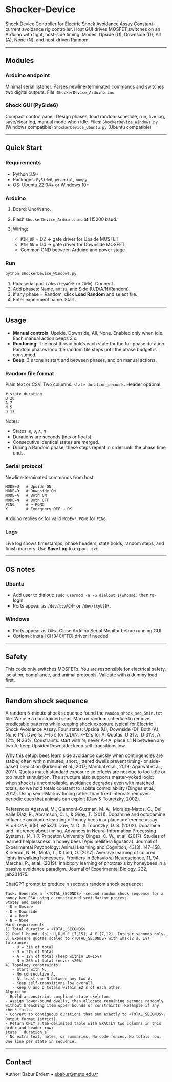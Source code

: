 # Shocker-Device
Shock Device Controller for Electric Shock Avoidance Assay
Constant-current avoidance rig controller. Host GUI drives MOSFET switches on an Arduino with tight, host-side timing. Modes: Upside (U), Downside (D), All (A), None (N), and host-driven Random.

---

## Modules

### Arduino endpoint

Minimal serial listener. Parses newline-terminated commands and switches two digital outputs.
File: `ShockerDevice_Arduino.ino`

### Shock GUI (PySide6)

Compact control panel. Design phases, load random schedule, run, live log, save/clear log, manual mode when idle.
Files: 
`ShockerDevice_Windows.py` (Windows compatible)
`ShockerDevice_Ubuntu.py` (Ubuntu compatible)

---

## Quick Start

### Requirements

* Python 3.9+
* Packages: `PySide6`, `pyserial`, `numpy`
* OS: Ubuntu 22.04+ or Windows 10+

### Arduino

1. Board: Uno/Nano.
2. Flash `ShockerDevice_Arduino.ino` at 115200 baud.
3. Wiring:

   * `PIN_UP` = D2 → gate driver for Upside MOSFET
   * `PIN_DN` = D4 → gate driver for Downside MOSFET
   * Common GND between Arduino and power stage

### Run

```bash
python ShockerDevice_Windows.py
```

1. Pick serial port (`/dev/ttyACM*` or `COMx`). Connect.
2. Add phases: Name, `mm:ss`, and Side (U/D/A/N/Random).
3. If any phase = Random, click **Load Random** and select file.
4. Enter experiment name. Start.

---

## Usage

* **Manual controls**: Upside, Downside, All, None. Enabled only when idle. Each manual action beeps 3 s.
* **Run timing**: The host thread holds each state for the full phase duration. Random phases loop the random file steps until the phase budget is consumed.
* **Beep**: 3 s tone at start and between phases, and on manual actions.

### Random file format

Plain text or CSV. Two columns: `state duration_seconds`. Header optional.

```
# state duration
U 20
A 7
N 5
D 13
```

Notes:

* States: `U`, `D`, `A`, `N`
* Durations are seconds (ints or floats).
* Consecutive identical states are merged.
* During a Random phase, these steps repeat in order until the phase time ends.

### Serial protocol

Newline-terminated commands from host:

```
MODE=U   # Upside ON
MODE=D   # Downside ON
MODE=A   # Both ON
MODE=N   # Both OFF
PING     # → PONG
X        # Emergency OFF → OK
```

Arduino replies `OK` for valid `MODE=*`, `PONG` for `PING`.

### Logs

Live log shows timestamps, phase headers, state holds, random steps, and finish markers. Use **Save Log** to export `.txt`.

---

## OS notes

### Ubuntu

* Add user to dialout: `sudo usermod -a -G dialout $(whoami)` then re-login.
* Ports appear as `/dev/ttyACM*` or `/dev/ttyUSB*`.

### Windows

* Ports appear as `COMx`. Close Arduino Serial Monitor before running GUI.
* Optional: install CH340/FTDI driver if needed.

---

## Safety

This code only switches MOSFETs. You are responsible for electrical safety, isolation, compliance, and animal protocols. Validate with a dummy load first.

---

## Random shock sequence

A random 5-minute shock sequence found the `random_shock_seq_5min.txt` file. 
We use a constrained semi-Markov random schedule to remove predictable patterns while keeping shock exposure typical for Electric Shock Avoidance Assay. Four states: Upside (U), Downside (D), Both (A), None (N). Dwells: 7–15 s for U/D/N, 7–12 s for A. Quotas: U 31%, D 31%, A 12%, N 26%. Constraints: start with N; never A→A; place ≥1 N between any two A; keep Upside≈Downside; keep self-transitions low.

Why this setup: bees learn side avoidance quickly when contingencies are stable, often within minutes; short, jittered dwells prevent timing- or side-based prediction (Kirkerud et al., 2017; Marchal et al., 2019; Agarwal et al., 2011). Quotas match standard exposure so effects are not due to too little or too much stimulation. The structure also supports master–yoked logic: when shock is uncontrollable, avoidance degrades even with matched totals, so we hold totals constant to isolate controllability (Dinges et al., 2017). Using semi-Markov timing rather than fixed intervals removes periodic cues that animals can exploit (Daw & Touretzky, 2002).

References
Agarwal, M., Giannoni-Guzmán, M. A., Morales-Matos, C., Del Valle Díaz, R., Abramson, C. I., & Giray, T. (2011). Dopamine and octopamine influence avoidance learning of honey bees in a place preference assay. PLoS ONE, 6(9), e25371. 
Daw, N. D., & Touretzky, D. S. (2002). Dopamine and inference about timing. Advances in Neural Information Processing Systems, 14, 1–7. 
Princeton University
Dinges, C. W., et al. (2017). Studies of learned helplessness in honey bees (Apis mellifera ligustica). Journal of Experimental Psychology: Animal Learning and Cognition, 43(3), 147–158. 
Kirkerud, N. H., Mota, T., & Lind, O. (2017). Aversive learning of colored lights in walking honeybees. Frontiers in Behavioral Neuroscience, 11, 94. 
Marchal, P., et al. (2019). Inhibitory learning of phototaxis by honeybees in a passive avoidance paradigm. Journal of Experimental Biology, 222, jeb201475.

ChatGPT prompt to produce n seconds random shock sequence:
```
Task: Generate a `<TOTAL_SECONDS>`-second random shock sequence for a honey-bee ESA using a constrained semi-Markov process.
States and codes
- U = Upside
- D = Downside
- A = Both
- N = None
Hard requirements
1) Total duration = <TOTAL_SECONDS>.
2) Dwell bounds (s): U,D,N ∈ [7,15]; A ∈ [7,12]. Integer seconds only.
3) Exposure quotas scaled to <TOTAL_SECONDS> with ±max(2 s, 1%) tolerance:
   - U = 31% of total
   - D = 31% of total
   - A = 12% of total (keep within 10–15%)
   - N = 26% of total (never <20%)
4) Topology constraints:
   - Start with N.
   - No consecutive A.
   - At least one N between any two A.
   - Keep self-transitions low overall.
   - Keep U and D totals within ±2 s of each other.
Algorithm
- Build a constraint-compliant state skeleton.
- Assign lower-bound dwells, then allocate remaining seconds randomly without breaching item upper bounds or constraints. Resample if any check fails.
- Convert to contiguous durations that sum exactly to <TOTAL_SECONDS>.
Output format (strict)
- Return ONLY a tab-delimited table with EXACTLY two columns in this order and header row:
state	duration_s
- No extra text, notes, or summaries. No code fences. No totals row. One line per state in sequence.
```

---

## Contact

Author: Babur Erdem • [ebabur@metu.edu.tr](mailto:ebabur@metu.edu.tr)

